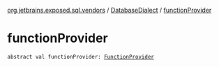 [org.jetbrains.exposed.sql.vendors](../index.md) / [DatabaseDialect](index.md) / [functionProvider](.)

# functionProvider

`abstract val functionProvider: `[`FunctionProvider`](../-function-provider/index.md)